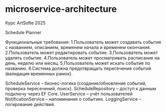 # microservice-architecture
Курс ArtSofte 2025

Schedule Planner

Функциональные требования:
1.Пользователь может создавать события с названием, описанием, временем начала и временем окончания.
2.Пользователь может редактировать событие.
3.Пользователь может удалять событие.
4.Пользователь может просматривать расписание на день, неделю или месяц.
5.Пользователь может искать событие по названию.
6.Система должна предотвращать пересечение событий (валидация временных рамок).

ScheduleService – бизнес-логика (создание/обновление событий, проверка пересечений, поиск).
ScheduleRepository – доступ к данным подключу через EF Core.
UserService – учёт пользователей
NotificationService – напоминания о событиях.
LoggingService – логирование действий.
